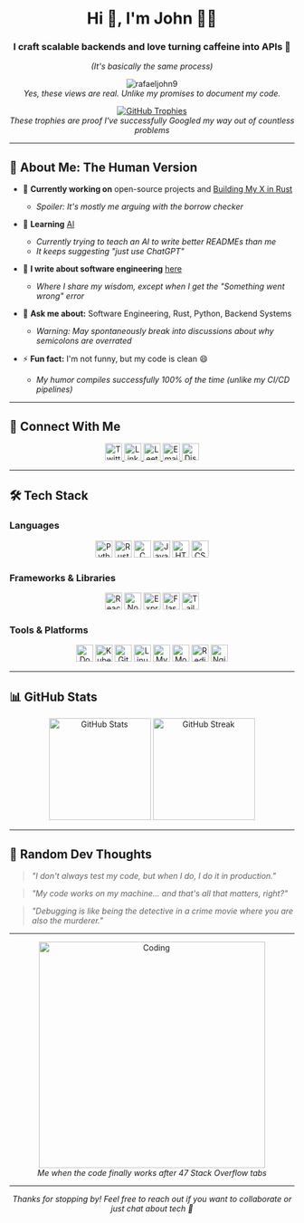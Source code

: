 <h1 align="center">Hi 👋, I'm John 👨‍💻</h1>
<h3 align="center">I craft scalable backends and love turning caffeine into APIs 🚀</h3>
<p align="center"><em>(It's basically the same process)</em></p>

<p align="center">
  <img src="https://komarev.com/ghpvc/?username=rafaeljohn9&label=Profile%20views&color=0e75b6&style=flat" alt="rafaeljohn9" /> 
  <br><em>Yes, these views are real. Unlike my promises to document my code.</em>
</p>

<p align="center">
  <a href="https://github.com/ryo-ma/github-profile-trophy">
    <img src="https://github-profile-trophy.vercel.app/?username=rafaeljohn9&title=-Experience&theme=radical" alt="GitHub Trophies" />
  </a>
  <br>
  <em>These trophies are proof I've successfully Googled my way out of countless problems</em>
</p>

---

## 🧠 About Me: The Human Version

- 🔭 **Currently working on** open-source projects and [Building My X in Rust](https://github.com/RafaelJohn9/build-your-own-x)
  - *Spoiler: It's mostly me arguing with the borrow checker*
  
- 🌱 **Learning** [AI](https://openai.com/news/research/)
  - *Currently trying to teach an AI to write better READMEs than me*
  - *It keeps suggesting "just use ChatGPT"*

- 📝 **I write about software engineering** [here](https://dev.to/rafaeljohn9)
  - *Where I share my wisdom, except when I get the "Something went wrong" error*

- 💬 **Ask me about:** Software Engineering, Rust, Python, Backend Systems
  - *Warning: May spontaneously break into discussions about why semicolons are overrated*

- ⚡ **Fun fact:** I'm not funny, but my code is clean 😄
  - *My humor compiles successfully 100% of the time (unlike my CI/CD pipelines)*

---

## 🔗 Connect With Me

<p align="center">
  <a href="https://twitter.com/JohnKagunda_12">
    <img src="https://img.shields.io/badge/Twitter-1DA1F2?style=for-the-badge&logo=twitter&logoColor=white" alt="Twitter" height="30"/>
  </a>
  <a href="https://linkedin.com/in/john-kagunda-232961270/">
    <img src="https://img.shields.io/badge/LinkedIn-0077B5?style=for-the-badge&logo=linkedin&logoColor=white" alt="LinkedIn" height="30"/>
  </a>
  <a href="https://www.leetcode.com/rafaeljohn">
    <img src="https://img.shields.io/badge/LeetCode-FFA116?style=for-the-badge&logo=leetcode&logoColor=black" alt="LeetCode" height="30"/>
  </a>
  <a href="mailto:johnmkagunda@gmail.com">
    <img src="https://img.shields.io/badge/Email-D14836?style=for-the-badge&logo=gmail&logoColor=white" alt="Email" height="30"/>
  </a>
  <a href="https://discord.com/channels/@me/1079366889752494140">
    <img src="https://img.shields.io/badge/Discord-5865F2?style=for-the-badge&logo=discord&logoColor=white" alt="Discord" height="30"/>
  </a>
</p>

---

## 🛠️ Tech Stack

### Languages
<p align="center">
  <img src="https://img.shields.io/badge/Python-3776AB?style=for-the-badge&logo=python&logoColor=white" alt="Python" height="30"/>
  <img src="https://img.shields.io/badge/Rust-000000?style=for-the-badge&logo=rust&logoColor=white" alt="Rust" height="30"/>
  <img src="https://img.shields.io/badge/C-00599C?style=for-the-badge&logo=c&logoColor=white" alt="C" height="30"/>
  <img src="https://img.shields.io/badge/JavaScript-F7DF1E?style=for-the-badge&logo=javascript&logoColor=black" alt="JavaScript" height="30"/>
  <img src="https://img.shields.io/badge/HTML5-E34F26?style=for-the-badge&logo=html5&logoColor=white" alt="HTML5" height="30"/>
  <img src="https://img.shields.io/badge/CSS3-1572B6?style=for-the-badge&logo=css3&logoColor=white" alt="CSS3" height="30"/>
</p>

### Frameworks & Libraries
<p align="center">
  <img src="https://img.shields.io/badge/React-20232A?style=for-the-badge&logo=react&logoColor=61DAFB" alt="React" height="30"/>
  <img src="https://img.shields.io/badge/Node.js-43853D?style=for-the-badge&logo=node.js&logoColor=white" alt="Node.js" height="30"/>
  <img src="https://img.shields.io/badge/Express.js-404D59?style=for-the-badge" alt="Express.js" height="30"/>
  <img src="https://img.shields.io/badge/Flask-000000?style=for-the-badge&logo=flask&logoColor=white" alt="Flask" height="30"/>
  <img src="https://img.shields.io/badge/Tailwind_CSS-38B2AC?style=for-the-badge&logo=tailwind-css&logoColor=white" alt="TailwindCSS" height="30"/>
</p>

### Tools & Platforms
<p align="center">
  <img src="https://img.shields.io/badge/Docker-2496ED?style=for-the-badge&logo=docker&logoColor=white" alt="Docker" height="30"/>
  <img src="https://img.shields.io/badge/Kubernetes-326CE5?style=for-the-badge&logo=kubernetes&logoColor=white" alt="Kubernetes" height="30"/>
  <img src="https://img.shields.io/badge/Git-F05032?style=for-the-badge&logo=git&logoColor=white" alt="Git" height="30"/>
  <img src="https://img.shields.io/badge/Linux-FCC624?style=for-the-badge&logo=linux&logoColor=black" alt="Linux" height="30"/>
  <img src="https://img.shields.io/badge/MySQL-005C84?style=for-the-badge&logo=mysql&logoColor=white" alt="MySQL" height="30"/>
  <img src="https://img.shields.io/badge/MongoDB-4EA94B?style=for-the-badge&logo=mongodb&logoColor=white" alt="MongoDB" height="30"/>
  <img src="https://img.shields.io/badge/Redis-DC382D?style=for-the-badge&logo=redis&logoColor=white" alt="Redis" height="30"/>
  <img src="https://img.shields.io/badge/Nginx-009639?style=for-the-badge&logo=nginx&logoColor=white" alt="Nginx" height="30"/>
</p>

---

## 📊 GitHub Stats

<div align="center">
  <img src="https://github-readme-stats.vercel.app/api?username=rafaeljohn9&show_icons=true&theme=tokyonight&hide_border=true&count_private=true" alt="GitHub Stats" height="180"/>
  <img src="https://github-readme-streak-stats.herokuapp.com/?user=rafaeljohn9&theme=tokyonight&hide_border=true" alt="GitHub Streak" height="180"/>
</div>


---

## 💭 Random Dev Thoughts

> *"I don't always test my code, but when I do, I do it in production."*

> *"My code works on my machine... and that's all that matters, right?"*

> *"Debugging is like being the detective in a crime movie where you are also the murderer."*

---

<p align="center">
  <img src="https://media0.giphy.com/media/v1.Y2lkPTc5MGI3NjExMnh1eDg0amFwczZuMzQ3MmVvaHJ3aDF4cXN0eW1oa2x0MmlsejA2dSZlcD12MV9pbnRlcm5hbF9naWZfYnlfaWQmY3Q9Zw/D6Bd9o4unoP1tW8rP1/giphy.gif" width="400" alt="Coding"/>
  <br>
  <em>Me when the code finally works after 47 Stack Overflow tabs</em>
</p>

---

<p align="center">
  <em>Thanks for stopping by! Feel free to reach out if you want to collaborate or just chat about tech 🚀</em>
</p>
